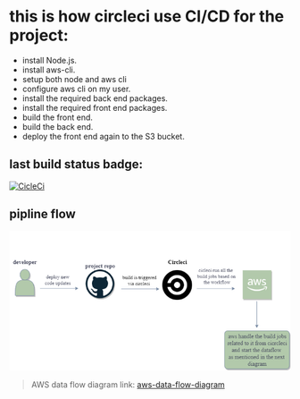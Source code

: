 # this is how circleci use CI/CD for the project:
- install Node.js.
- install aws-cli.
- setup both node and aws cli
- configure aws cli on my user.
- install the required back end packages.
- install the required front end packages.
- build the front end.
- build the back end.
- deploy the front end again to the S3 bucket.

## last build status badge:
[![CicleCi](https://circleci.com/gh/Sohila-Samir/Udagram.svg?style=svg)](<https://app.circleci.com/pipelines/github/Sohila-Samir/Udagram/21/workflows/10a3ff5e-13d4-442e-9ecc-aa4de7b42255/jobs/24>)

## pipline flow
![alt text](https://github.com/Sohila-Samir/Udagram/blob/master/images/pipline.png)

> AWS data flow diagram link: [aws-data-flow-diagram](https://github.com/Sohila-Samir/Udagram/blob/master/images/aws-data-flow.png)